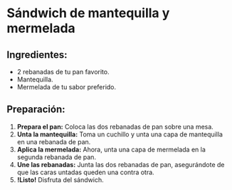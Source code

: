 # Sándwich de mantequilla y mermelada

## Ingredientes:

- 2 rebanadas de tu pan favorito.
- Mantequilla.
- Mermelada de tu sabor preferido.

## Preparación:

1. **Prepara el pan:** Coloca las dos rebanadas de pan sobre una mesa.
2. **Unta la mantequilla:** Toma un cuchillo y unta una capa de mantequilla en una rebanada de pan.
3. **Aplica la mermelada:** Ahora, unta una capa de mermelada en la segunda rebanada de pan.
4. **Une las rebanadas:** Junta las dos rebanadas de pan, asegurándote de que las caras untadas queden una contra otra.
5. **!Listo!** Disfruta del sándwich.
